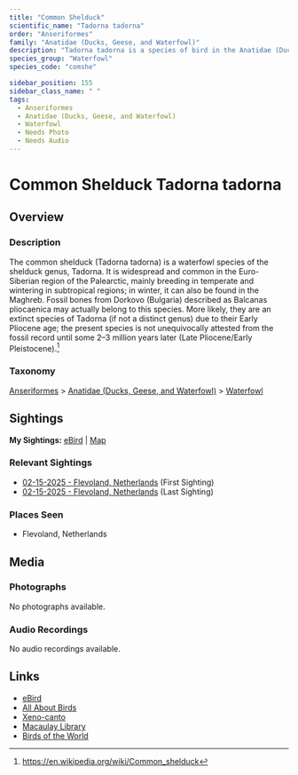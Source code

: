 ```yaml
---
title: "Common Shelduck"
scientific_name: "Tadorna tadorna"
order: "Anseriformes"
family: "Anatidae (Ducks, Geese, and Waterfowl)"
description: "Tadorna tadorna is a species of bird in the Anatidae (Ducks, Geese, and Waterfowl) family. It has been observed 2 times."
species_group: "Waterfowl"
species_code: "comshe"

sidebar_position: 155
sidebar_class_name: " "
tags: 
  - Anseriformes
  - Anatidae (Ducks, Geese, and Waterfowl)
  - Waterfowl
  - Needs Photo
  - Needs Audio
---
```


# Common Shelduck <span className='sci_name'>Tadorna tadorna</span>

## Overview

### Description
The common shelduck (Tadorna tadorna) is a waterfowl species of the shelduck genus, Tadorna. It is widespread and common in the Euro-Siberian region of the Palearctic, mainly breeding in temperate and wintering in subtropical regions; in winter, it can also be found in the Maghreb.
Fossil bones from Dorkovo (Bulgaria) described as Balcanas pliocaenica may actually belong to this species. More likely, they are an extinct species of Tadorna (if not a distinct genus) due to their Early Pliocene age; the present species is not unequivocally attested from the fossil record until some 2–3 million years later (Late Pliocene/Early Pleistocene).[^1]

[^1]: https://en.wikipedia.org/wiki/Common_shelduck

### Taxonomy
[Anseriformes](/tags/anseriformes) > [Anatidae (Ducks, Geese, and Waterfowl)](/tags/anatidae-ducks-geese-and-waterfowl) > [Waterfowl](/tags/waterfowl)


## Sightings

**My Sightings:** [eBird](https://ebird.org/lifelist?r=world&time=life&spp=comshe) | [Map](/map?species_code=comshe)

### Relevant Sightings

* [02-15-2025 - Flevoland, Netherlands](https://ebird.org/checklist/S213397788) (First Sighting)
* [02-15-2025 - Flevoland, Netherlands](https://ebird.org/checklist/S213563164) (Last Sighting)

### Places Seen

* Flevoland, Netherlands



## Media
### Photographs
No photographs available.

### Audio Recordings
No audio recordings available.

## Links
* [eBird](https://ebird.org/species/comshe) 
* [All About Birds](https://www.allaboutbirds.org/guide/comshe) 
* [Xeno-canto](https://www.xeno-canto.org/species/tadorna-tadorna) 
* [Macaulay Library](https://search.macaulaylibrary.org/catalog?taxonCode=comshe&sort=rating_rank_desc)
* [Birds of the World](https://birdsoftheworld.org/bow/species/comshe)
